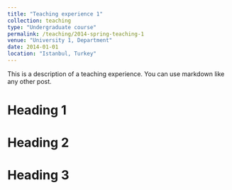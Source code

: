 ```yaml
---
title: "Teaching experience 1"
collection: teaching
type: "Undergraduate course"
permalink: /teaching/2014-spring-teaching-1
venue: "University 1, Department"
date: 2014-01-01
location: "Istanbul, Turkey"
---
```


This is a description of a teaching experience. You can use markdown like any other post.

Heading 1
======

Heading 2
======

Heading 3
======
